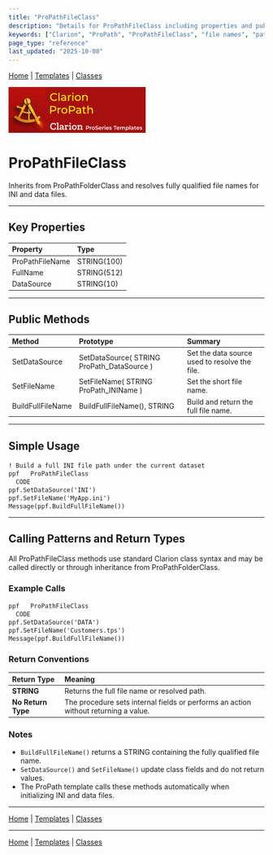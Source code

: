 ```yaml
---
title: "ProPathFileClass"
description: "Details for ProPathFileClass including properties and public methods."
keywords: ["Clarion", "ProPath", "ProPathFileClass", "file names", "paths"]
page_type: "reference"
last_updated: "2025-10-08"
---
```


[Home](../index.md) | [Templates](../templates/index.md) | [Classes](index.md)

[![ProPath logo](../assets/images/ProPath270x90.png)](https://www.clarionproseries.com/html/propath.html)

# ProPathFileClass

Inherits from ProPathFolderClass and resolves fully qualified file names for INI and data files.

---

## Key Properties

| Property | Type |
|:---|:---|
| ProPathFileName | STRING(100) |
| FullName | STRING(512) |
| DataSource | STRING(10) |

---

## Public Methods

| Method | Prototype | Summary |
|:---|:---|:---|
| SetDataSource | SetDataSource( STRING ProPath_DataSource ) | Set the data source used to resolve the file. |
| SetFileName | SetFileName( STRING ProPath_ININame ) | Set the short file name. |
| BuildFullFileName | BuildFullFileName(), STRING | Build and return the full file name. |

---

## Simple Usage

```clarion
! Build a full INI file path under the current dataset
ppf   ProPathFileClass
  CODE
ppf.SetDataSource('INI')
ppf.SetFileName('MyApp.ini')
Message(ppf.BuildFullFileName())
```

---

## Calling Patterns and Return Types

All ProPathFileClass methods use standard Clarion class syntax and may be called directly or through inheritance from ProPathFolderClass.

### Example Calls

```clarion
ppf   ProPathFileClass
  CODE
ppf.SetDataSource('DATA')
ppf.SetFileName('Customers.tps')
Message(ppf.BuildFullFileName())
```

### Return Conventions

| Return Type | Meaning |
|:---|:---|
| **STRING**         | Returns the full file name or resolved path. |
| **No Return Type** | The procedure sets internal fields or performs an action without returning a value. |

### Notes

- `BuildFullFileName()` returns a STRING containing the fully qualified file name.  
- `SetDataSource()` and `SetFileName()` update class fields and do not return values.  
- The ProPath template calls these methods automatically when initializing INI and data files.  

---

[Home](../index.md) | [Templates](../templates/index.md) | [Classes](index.md)

---

[Home](../index.md) | [Templates](../templates/index.md) | [Classes](index.md)
